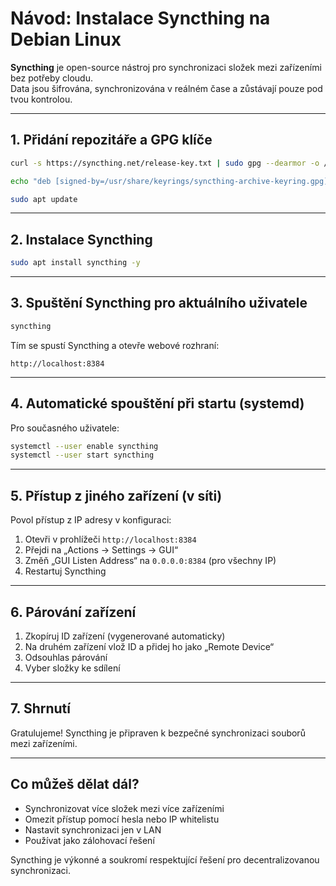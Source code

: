# Návod: Instalace Syncthing na Debian Linux

**Syncthing** je open-source nástroj pro synchronizaci složek mezi zařízeními bez potřeby cloudu.  
Data jsou šifrována, synchronizována v reálném čase a zůstávají pouze pod tvou kontrolou.

---

## 1. Přidání repozitáře a GPG klíče

```bash
curl -s https://syncthing.net/release-key.txt | sudo gpg --dearmor -o /usr/share/keyrings/syncthing-archive-keyring.gpg

echo "deb [signed-by=/usr/share/keyrings/syncthing-archive-keyring.gpg] https://apt.syncthing.net/ syncthing stable" | sudo tee /etc/apt/sources.list.d/syncthing.list

sudo apt update
```

---

## 2. Instalace Syncthing

```bash
sudo apt install syncthing -y
```

---

## 3. Spuštění Syncthing pro aktuálního uživatele

```bash
syncthing
```

Tím se spustí Syncthing a otevře webové rozhraní:

```
http://localhost:8384
```

---

## 4. Automatické spouštění při startu (systemd)

Pro současného uživatele:

```bash
systemctl --user enable syncthing
systemctl --user start syncthing
```

---

## 5. Přístup z jiného zařízení (v síti)

Povol přístup z IP adresy v konfiguraci:

1. Otevři v prohlížeči `http://localhost:8384`
2. Přejdi na „Actions → Settings → GUI“
3. Změň „GUI Listen Address“ na `0.0.0.0:8384` (pro všechny IP)
4. Restartuj Syncthing

---

## 6. Párování zařízení

1. Zkopíruj ID zařízení (vygenerované automaticky)
2. Na druhém zařízení vlož ID a přidej ho jako „Remote Device“
3. Odsouhlas párování
4. Vyber složky ke sdílení

---

## 7. Shrnutí

Gratulujeme! Syncthing je připraven k bezpečné synchronizaci souborů mezi zařízeními.

---

## Co můžeš dělat dál?

- Synchronizovat více složek mezi více zařízeními
- Omezit přístup pomocí hesla nebo IP whitelistu
- Nastavit synchronizaci jen v LAN
- Používat jako zálohovací řešení

Syncthing je výkonné a soukromí respektující řešení pro decentralizovanou synchronizaci.
